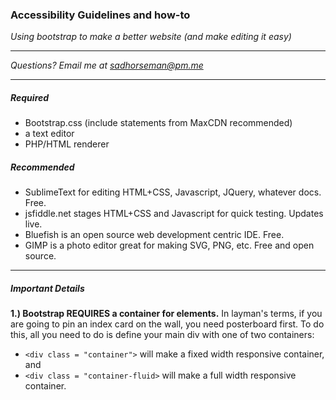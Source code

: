 ### Accessibility Guidelines and how-to

*Using bootstrap to make a better website (and make editing it easy)*

----

*Questions? Email me at sadhorseman@pm.me*

----

##### Required
- Bootstrap.css (include statements from MaxCDN recommended)
- a text editor
- PHP/HTML renderer


##### Recommended
- SublimeText for editing HTML+CSS, Javascript, JQuery, whatever docs. Free.
- jsfiddle.net stages HTML+CSS and Javascript for quick testing. Updates live.
- Bluefish is an open source web development centric IDE. Free.
- GIMP is a photo editor great for making SVG, PNG, etc. Free and open source.

----

##### Important Details 

**1.) Bootstrap REQUIRES a container for elements.** In layman's terms, if you
are going to pin an index card on the wall, you need posterboard first. To do
this, all you need to do is define your main div with one of two containers:

- `<div class = "container">` will make a fixed width responsive container, and
- `<div class = "container-fluid>` will make a full width responsive container.

